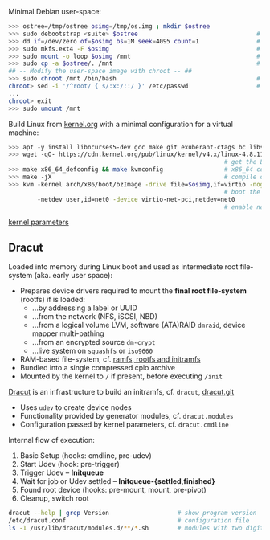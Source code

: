 

Minimal Debian user-space:

```bash
>>> ostree=/tmp/ostree osimg=/tmp/os.img ; mkdir $ostree
>>> sudo debootstrap <suite> $ostree                                 # minimal Debian user-space
>>> dd if=/dev/zero of=$osimg bs=1M seek=4095 count=1                # crate an disk image file
>>> sudo mkfs.ext4 -F $osimg                                         # initialize a file-system
>>> sudo mount -o loop $osimg /mnt                                   # mount the disk image
>>> sudo cp -a $ostree/. /mnt                                        # copy user-space
## -- Modify the user-space image with chroot -- ##
>>> sudo chroot /mnt /bin/bash                                       # in order to modify the disk image
chroot> sed -i '/^root/ { s/:x:/::/ }' /etc/passwd                   # make root passwordless 
...
chroot> exit
>>> sudo umount /mnt
```

Build Linux from [kernel.org](https://www.kernel.org/) with a minimal configuration for a virtual machine:

```bash
>>> apt -y install libncurses5-dev gcc make git exuberant-ctags bc libssl-dev 
>>> wget -qO- https://cdn.kernel.org/pub/linux/kernel/v4.x/linux-4.8.11.tar.xz | tar -xvJ
                                                            # get the Linux kernel source code
>>> make x86_64_defconfig && make kvmconfig                 # x86_64 confgiuration with KVM support
>>> make -jX                                                # compile on multi-core
>>> kvm -kernel arch/x86/boot/bzImage -drive file=$osimg,if=virtio -nographic -append "console=ttyS0 root=/dev/vda rw"
                                                            # boot the kernel
        -netdev user,id=net0 -device virtio-net-pci,netdev=net0
                                                            # enable networking
```
[kernel parameters](https://www.kernel.org/doc/Documentation/kernel-parameters.txt)

## Dracut

Loaded into memory during Linux boot and used as intermediate root file-system (aka. early user space):

* Prepares device drivers required to mount the **final root file-system** (rootfs) if is loaded:
  - ...by addressing a label or UUID
  - ...from the network (NFS, iSCSI, NBD)
  - ...from a logical volume LVM, software (ATA)RAID `dmraid`, device mapper multi-pathing
  - ...from an encrypted source `dm-crypt`
  - ...live system on `squashfs` or `iso9660`
* RAM-based file-system, cf. [ramfs, rootfs and initramfs](https://www.kernel.org/doc/Documentation/filesystems/ramfs-rootfs-initramfs.txt)
* Bundled into a single compressed cpio archive
* Mounted by the kernel to `/` if present, before executing `/init` 

[Dracut](https://dracut.wiki.kernel.org) is an infrastructure to build an initramfs, cf. `dracut`, [dracut.git](http://git.kernel.org/cgit/boot/dracut/dracut.git)

* Uses `udev` to create device nodes
* Functionality provided by generator modules, cf. `dracut.modules`
* Configuration passed by kernel parameters, cf. `dracut.cmdline`

Internal flow of execution:

1. Basic Setup (hooks: cmdline, pre-udev)
2. Start Udev (hook: pre-trigger)
3. Trigger Udev – **Initqueue**
4. Wait for job or Udev settled – **Initqueue-{settled,finished}**
5. Found root device (hooks: pre-mount, mount, pre-pivot)
6. Cleanup, switch root

```bash
dracut --help | grep Version                   # show program version
/etc/dracut.conf                               # configuration file
ls -1 /usr/lib/dracut/modules.d/**/*.sh        # modules with two digit numeric prefix, run in ascending sort order
```







